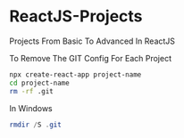 # ReactJS-Projects
Projects From Basic To Advanced In ReactJS

To Remove The GIT Config For Each Project
```bash
npx create-react-app project-name
cd project-name
rm -rf .git
```

In Windows
```powershell
rmdir /S .git
```
